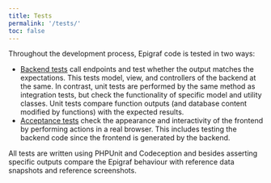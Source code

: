 ```yaml
---
title: Tests
permalink: '/tests/'
toc: false
---
```


Throughout the development process, Epigraf code is tested in two ways:

- [Backend tests](testing/backend) call endpoints and test whether the output
  matches the expectations. This tests model, view, and controllers of the backend at the same.
  In contrast, unit tests are performed by the same method as integration tests,
  but check the functionality of specific model and utility classes.
  Unit tests compare function outputs (and database content modified by functions) with the expected results.
- [Acceptance tests](testing/acceptance) check the appearance and interactivity of the frontend
  by performing actions in a real browser. This includes testing the backend code since
  the frontend is generated by the backend.

All tests are written using PHPUnit and Codeception and besides asserting specific outputs
compare the Epigraf behaviour with reference data snapshots and reference screenshots.

